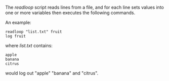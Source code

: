 The *readloop* script reads lines from a file,
and for each line sets values into one or more
variables then executes the following commands.

An example:

~~~
readloop "list.txt" fruit
log fruit
~~~

where *list.txt* contains:

~~~
apple
banana
citrus
~~~

would log out "apple" "banana" and "citrus".
